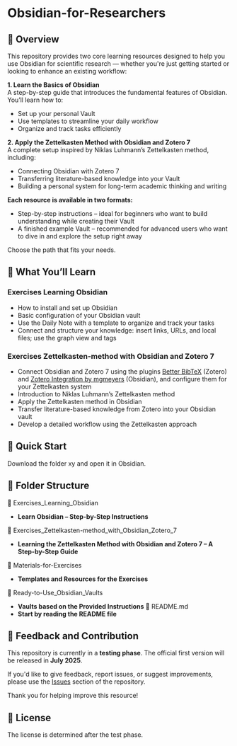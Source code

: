 # Obsidian-for-Researchers

## 🧭 Overview
This repository provides two core learning resources designed to help you use Obsidian for scientific research — whether you're just getting started or looking to enhance an existing workflow:

**1. Learn the Basics of Obsidian** <br>
A step-by-step guide that introduces the fundamental features of Obsidian.
You’ll learn how to:
- Set up your personal Vault
- Use templates to streamline your daily workflow
- Organize and track tasks efficiently

**2. Apply the Zettelkasten Method with Obsidian and Zotero 7** <br>
A complete setup inspired by Niklas Luhmann’s Zettelkasten method, including:
- Connecting Obsidian with Zotero 7
- Transferring literature-based knowledge into your Vault
- Building a personal system for long-term academic thinking and writing

**Each resource is available in two formats:**

- Step-by-step instructions – ideal for beginners who want to build understanding while creating their Vault
- A finished example Vault – recommended for advanced users who want to dive in and explore the setup right away

Choose the path that fits your needs.

## 📝 What You’ll Learn

### Exercises Learning Obsidian
- How to install and set up Obsidian
- Basic configuration of your Obsidian vault
- Use the Daily Note with a template to organize and track your tasks
- Connect and structure your knowledge: insert links, URLs, and local files; use the graph view and tags

### Exercises Zettelkasten-method with Obsidian and Zotero 7
- Connect Obsidian and Zotero 7 using the plugins [Better BibTeX](https://retorque.re/zotero-better-bibtex/index.html) (Zotero) and [Zotero Integration by mgmeyers](https://github.com/mgmeyers/obsidian-zotero-integration) (Obsidian), and configure them for your Zettelkasten system
- Introduction to Niklas Luhmann’s Zettelkasten method
- Apply the Zettelkasten method in Obsidian
- Transfer literature-based knowledge from Zotero into your Obsidian vault
- Develop a detailed workflow using the Zettelkasten approach

## 🚀 Quick Start

Download the folder xy and open it in Obsidian.


## 📂 Folder Structure

📁 Exercises_Learning_Obsidian <br>
 - **Learn Obsidian – Step-by-Step Instructions** <br>
 
📁 Exercises_Zettelkasten-method_with_Obsidian_Zotero_7 <br>
- **Learning the Zettelkasten Method with Obsidian and Zotero 7 – A Step-by-Step Guide** <br>

📁 Materials-for-Exercises <br>
- **Templates and Resources for the Exercises** <br>

📁 Ready-to-Use_Obsidian_Vaults <br>
- **Vaults based on the Provided Instructions**
📄 README.md <br>
- **Start by reading the README file** <br>

## 💬 Feedback and Contribution

This repository is currently in a **testing phase**. The official first version will be released in **July 2025**.

If you'd like to give feedback, report issues, or suggest improvements, please use the [Issues](https://github.com/nfuchs-DSC/Obsidian-for-Researchers/issues) section of the repository.  

Thank you for helping improve this resource!

## 📄 License
The license is determined after the test phase.
